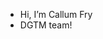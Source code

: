- Hi, I’m Callum Fry
- DGTM team!

<!---
fry-cm/fry-cm is a ✨ special ✨ repository because its `README.md` (this file) appears on your GitHub profile.
You can click the Preview link to take a look at your changes.
--->
